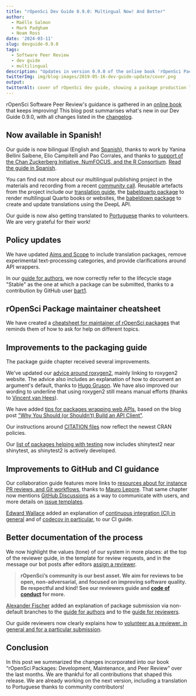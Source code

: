 ```yaml
---
title: "rOpenSci Dev Guide 0.9.0: Multingual Now! And Better"
author:
  - Maëlle Salmon
  - Mark Padgham
  - Noam Ross
date: '2024-03-11'
slug: devguide-0.9.0
tags:
  - Software Peer Review
  - dev guide
  - multilingual
description: "Updates in version 0.9.0 of the online book 'rOpenSci Packages: Development, Maintenance, and Peer Review'"
twitterImg: img/blog-images/2019-05-16-dev-guide-update/cover.png
output: 
twitterAlt: cover of rOpenSci dev guide, showing a package production line with small humans discussing, examining and promoting packages
---
```


rOpenSci Software Peer Review's guidance is gathered in an [online book](https://devguide.ropensci.org/) that keeps improving!
This blog post summarises what's new in our Dev Guide 0.9.0, with all changes listed in the [changelog](https://devguide.ropensci.org/booknews.html).

## Now available in Spanish!

Our guide is now bilingual (English and [Spanish](https://devdevguide.netlify.app/es/index.es.html)), thanks to work by Yanina Bellini Saibene, Elio Campitelli and Pao Corrales, and thanks to [support of the Chan Zuckerberg Initiative, NumFOCUS, and the R Consortium](/blog/2023/01/12/multilingual-publishing-en/).
[Read the guide in Spanish](https://devdevguide.netlify.app/es/index.es.html).

You can find out more about our multilingual publishing project in the materials and recording from a recent [community call](/commcalls/nov2023-multilingual/).
Reusable artefacts from the project include our [translation guide](https://translationguide.ropensci.org/), the [babelquarto package](https://docs.ropensci.org/babelquarto/) to render multilingual Quarto books or websites, the [babeldown package](https://docs.ropensci.org/babeldown/) to create and update translations using the DeepL API.

Our guide is now also getting translated to [Portuguese](https://ropensci.org/blog/2023/10/20/news-october-2023/#help-us-translate-our-dev-guide-to-portuguese) thanks to volunteers.
We are very grateful for their work!

## Policy updates

We have updated [Aims and Scope](https://devdevguide.netlify.app/softwarereview_policies#package-categories) to include translation packages, remove experimental text-processing categories, and provide clarifications around API wrappers.

In our [guide for authors](https://devdevguide.netlify.app/softwarereview_author), we now correctly refer to the lifecycle stage "Stable" as the one at which a package can be submitted, thanks to a contribution by GitHub user [bart1](https://github.com/bart1).

## rOpenSci Package maintainer cheatsheet

We have created a [cheatsheet for maintainer of rOpenSci packages](https://devdevguide.netlify.app/maintenance_cheatsheet) that reminds them of how to ask for help on different topics.

## Improvements to the packaging guide

The package guide chapter received several improvements.

We've updated our [advice around roxygen2](https://devdevguide.netlify.app/pkg_building#roxygen-2-use), mainly linking to roxygen2 website. 
The advice also includes an explanation of how to document an argument's default, thanks to [Hugo Gruson](https://github.com/bisaloo).
We have also improved our wording to underline that using roxygen2 still means manual efforts (thanks to [Vincent van Hees](https://github.com/vincentvanhees)).

We have added [tips for packages wrapping web APIs](https://devdevguide.netlify.app/pkg_building#packages-wrapping-web-resources-api-clients), based on the blog post ["Why You Should (or Shouldn’t) Build an API Client"](/blog/2022/06/16/publicize-api-client-yes-no/).

Our instructions around [CITATION files](https://devdevguide.netlify.app/pkg_building#citation-file) now reflect the newest CRAN policies.

Our [list of packages helping with testing](https://devdevguide.netlify.app/pkg_building#testing) now includes shinytest2 near shinytest, as shinytest2 is actively developed.


## Improvements to GitHub and CI guidance
 
Our collaboration guide features more links to [resources about for instance PR reviews, and Git workflows](https://devdevguide.netlify.app/maintenance_collaboration#git-workflow), thanks to [Mauro Lepore](https://github.com/maurolepore).
That same chapter now mentions [GitHub Discussions](https://devdevguide.netlify.app/maintenance_collaboration#communication-with-users) as a way to communicate with users, and more details on [issue templates](https://devdevguide.netlify.app/maintenance_collaboration#issue-templates).

[Edward Wallace](https://github.com/ewallace) added an explanation of [continuous integration (CI) in general](https://devdevguide.netlify.app/pkg_ci#what-is-continuous-integration-ci) and of [codecov in particular](https://devdevguide.netlify.app/pkg_ci#coverage), to our CI guide.

## Better documentation of the process

We now highlight the values (tone) of our system in more places: at the top of the reviewer guide, in the template for review requests, and in the message our bot posts after editors [assign a reviewer](https://github.com/ropensci-org/buffy/pull/77/files).

> **rOpenSci’s community is our best asset. 
We aim for reviews to be open, non-adversarial, and focused on improving software quality. 
Be respectful and kind! 
See our reviewers guide and [code of conduct](https://ropensci.org/code-of-conduct/) for more.**

[Alexander Fischer](https://github.com/s3alfisc/) added an explanation of package submission via non-default branches to the [guide for authors](https://devdevguide.netlify.app/softwarereview_author) and to the  [guide for reviewers](https://devdevguide.netlify.app/softwarereview_reviewer#general-guidelines).

Our guide reviewers now clearly explains how to [volunteer as a reviewer, in general and for a particular submission](https://devdevguide.netlify.app/softwarereview_reviewer#volunteering-as-a-reviewer).

## Conclusion

In this post we summarized the changes incorporated into our book “rOpenSci Packages: Development, Maintenance, and Peer Review” over the last months. We are thankful for all contributions that shaped this release. 
We are already working on the next version, including a translation to Portuguese thanks to community contributors!